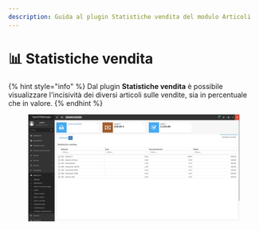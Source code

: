 ```yaml
---
description: Guida al plugin Statistiche vendita del modulo Articoli
---
```


# 📊 Statistiche vendita

{% hint style="info" %}
Dal plugin **Statistiche vendita** è possibile visualizzare l'incisività dei diversi articoli sulle vendite, sia in percentuale che in valore.
{% endhint %}

<figure><img src="../../../../.gitbook/assets/immagine (230).png" alt=""><figcaption></figcaption></figure>
